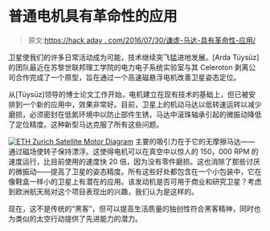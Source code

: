 # 普通电机具有革命性的应用

> 原文:[https://hack aday . com/2016/07/30/谦虚-马达-具有革命性-应用/](https://hackaday.com/2016/07/30/modest-motor-has-revolutionary-applications/)

卫星使我们的许多日常活动成为可能，技术继续突飞猛进地发展。[Arda Tüysüz]的团队最近在苏黎世联邦理工学院的电力电子系统实验室与其 Celeroton 剥离公司合作完成了一个原型，旨在通过一个高速磁悬浮电机改善卫星姿态定位。

从[Tüysüz]领导的博士论文工作开始，电机建立在现有技术的基础上，但已被安排到一个新的应用中，效果非常好。目前，卫星上的机动马达以低转速运转以减少磨损，必须密封在低氮环境中以防止部件生锈，马达中滚珠轴承引起的微振动降低了定位精度。这种新型马达克服了所有这些问题。

[![ETH Zurich Satellite Motor Diagram](../Images/1d575b8462021a04025f7ff563d1d7b3.png)](https://hackaday.com/wp-content/uploads/2016/07/image-imageformat-lightbox-1406267596-png.jpg) 主要的吸引力在于它的无摩擦马达——通过磁场使转子保持漂浮。这使得电机可以在真空中以惊人的 150，000 RPM 的速度运行，比目前使用的速度快 20 倍，因为没有零件磨损。这也消除了那些讨厌的微振动——提高了卫星的姿态精度。所有这些好处都包含在一个小包装中，它在像鞋盒一样小的卫星上有潜在的应用。该发动机是否可用于商业和研究卫星？考虑到欧洲航天局对这个项目表现出的兴趣，我们认为是这样的。

现在，这不是传统的“黑客”，但可以提高生活质量的独创性符合黑客精神，同时也为类似的太空行动提供了先进能力的潜力。
